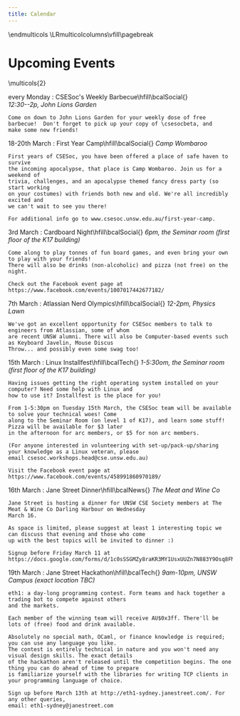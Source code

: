 ```yaml
---
title: Calendar
---
```


\endmulticols
\LRmulticolcolumns\vfill\pagebreak

Upcoming Events
===============

\multicols{2}

every Monday
:    CSESoc's Weekly Barbecue\hfill\bcalSocial{}  
     _12:30--2p, John Lions Garden_
     
    Come on down to John Lions Garden for your weekly dose of free
    barbecue!  Don't forget to pick up your copy of \csesocbeta, and
    make some new friends!

18-20th March
:    First Year Camp\hfill\bcalSocial{}
    _Camp Wombaroo_
    
    First years of CSESoc, you have been offered a place of safe haven to survive 
    the incoming apocalypse, that place is Camp Wombaroo. Join us for a weekend of 
    trivia, challenges, and an apocalypse themed fancy dress party (so start working 
    on your costumes) with friends both new and old. We're all incredibly excited and 
    we can't wait to see you there!
    
    For additional info go to www.csesoc.unsw.edu.au/first-year-camp.

3rd March
:    Cardboard Night\hfill\bcalSocial{}
    _6pm, the Seminar room (first floor of the K17 building)_
    
    Come along to play tonnes of fun board games, and even bring your own to play with your friends! 
    There will also be drinks (non-alcoholic) and pizza (not free) on the night.
    
    Check out the Facebook event page at https://www.facebook.com/events/1007017442677182/

7th March 
:    Atlassian Nerd Olympics\hfill\bcalSocial{}
    _12-2pm, Physics Lawn_
    
    We've got an excellent opportunity for CSESoc members to talk to engineers from Atlassian, some of whom 
    are recent UNSW alumni. There will also be Computer-based events such as Keyboard Javelin, Mouse Discus 
    Throw... and possibly even some swag too!

15th March
:    Linux Installfest\hfill\bcalTech{}
    _1-5:30om, the Seminar room (first floor of the K17 building)_
    
    Having issues getting the right operating system installed on your computer? Need some help with Linux and 
    how to use it? Installfest is the place for you! 
    
    From 1-5:30pm on Tuesday 15th March, the CSESoc team will be available to solve your technical woes! Come 
    along to the Seminar Room (on level 1 of K17), and learn some stuff! Pizza will be available for $3 later 
    in the afternoon for arc members, or $5 for non arc members.
    
    (For anyone interested in volunteering with set-up/pack-up/sharing your knowledge as a Linux veteran, please 
    email csesoc.workshops.head@cse.unsw.edu.au)
    
    Visit the Facebook event page at https://www.facebook.com/events/458991860970189/ 

16th March
:    Jane Street Dinner\hfill\bcalNews{}
    _The Meat and Wine Co_
    
    Jane Street is hosting a dinner for UNSW CSE Society members at The Meat & Wine Co Darling Harbour on Wednesday 
    March 16. 
    
    As space is limited, please suggest at least 1 interesting topic we can discuss that evening and those who come 
    up with the best topics will be invited to dinner :)
    
    Signup before Friday March 11 at https://docs.google.com/forms/d/1c0sSSGMZy8raKR3MY1UsxUUZn7N883Y9Osq8FMSlv4U/viewform

19th March
:    Jane Street Hackathon\hfill\bcalTech{}
    _9am-10pm, UNSW Campus (exact location TBC)_
    
    eth1: a day-long programming contest. Form teams and hack together a trading bot to compete against others 
    and the markets.
    
    Each member of the winning team will receive AU$0x3ff. There'll be lots of (free) food and drink available.
    
    Absolutely no special math, OCaml, or finance knowledge is required; you can use any language you like. 
    The contest is entirely technical in nature and you won't need any visual design skills. The exact details 
    of the hackathon aren't released until the competition begins. The one thing you can do ahead of time to prepare 
    is familiarize yourself with the libraries for writing TCP clients in your programming language of choice.
    
    Sign up before March 13th at http://eth1-sydney.janestreet.com/. For any other queries, 
    email: eth1-sydney@janestreet.com
